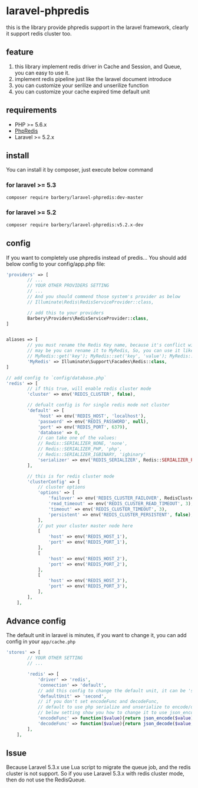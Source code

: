 # laravel-phpredis
this is the library provide phpredis support in the laravel framework, clearly it support redis cluster too.

## feature
1. this library implement redis driver in Cache and Session, and Queue, you can easy to use it.
2. implement redis pipeline just like the laravel document introduce
3. you can customize your serilize and unserilize function
4. you can customize your cache expired time default unit

## requirements
* PHP >= 5.6.x
* [PhpRedis](https://github.com/phpredis/phpredis)
* Laravel >= 5.2.x

## install
You can install it by composer, just execute below command

### for laravel >= 5.3
```bash
composer require barbery/laravel-phpredis:dev-master
```

### for laravel >= 5.2
```bash
composer require barbery/laravel-phpredis:v5.2.x-dev
```

## config
If you want to completely use phpredis instead of predis... You should add below config to your config/app.php file:
```php
'providers' => [
        // ...
        // YOUR OTHER PROVIDERS SETTING
        // ...
        // And you should commend those system's provider as below
        // Illuminate\Redis\RedisServiceProvider::class,

        // add this to your providers
        Barbery\Providers\RedisServiceProvider::class,
]


aliases => [
        // you must rename the Redis Key name, because it's conflict with the \Redis class provide by phpredis
        // may be you can rename it to MyRedis, So, you can use it like that:
        // MyRedis::get('key'); MyRedis::set('key', 'value'); MyRedis::pipeline(function($pipe){YOUR_CODE});
        'MyRedis' => Illuminate\Support\Facades\Redis::class,
]
```



```php
// add config to `config/database.php`
'redis' => [
        // if this true, will enable redis cluster mode
        'cluster' => env('REDIS_CLUSTER', false),

        // defualt config is for single redis mode not cluster
        'default' => [
            'host' => env('REDIS_HOST', 'localhost'),
            'password' => env('REDIS_PASSWORD', null),
            'port' => env('REDIS_PORT', 6379),
            'database' => 0,
            // can take one of the values: 
            // Redis::SERIALIZER_NONE, 'none', 
            // Redis::SERIALIZER_PHP, 'php', 
            // Redis::SERIALIZER_IGBINARY, 'igbinary'
            'serializer' => env('REDIS_SERIALIZER', Redis::SERIALIZER_PHP),
        ],

        // this is for redis cluster mode
        'clusterConfig' => [
            // cluster options
            'options' => [
                'failover' => env('REDIS_CLUSTER_FAILOVER', RedisCluster::FAILOVER_ERROR),
                'read_timeout' => env('REDIS_CLUSTER_READ_TIMEOUT', 3),
                'timeout' => env('REDIS_CLUSTER_TIMEOUT', 3),
                'persistent' => env('REDIS_CLUSTER_PERSISTENT', false),
            ],
            // put your cluster master node here
            [
                'host' => env('REDIS_HOST_1'),
                'port' => env('REDIS_PORT_1'),
            ],
            [
                'host' => env('REDIS_HOST_2'),
                'port' => env('REDIS_PORT_2'),
            ],
            [
                'host' => env('REDIS_HOST_3'),
                'port' => env('REDIS_PORT_3'),
            ],
        ],
    ],

```


## Advance config
The default unit in laravel is minutes, if you want to change it, you can add config in your `app/cache.php`
```php
'stores' => [
        // YOUR OTHER SETTING
        // ...

        'redis' => [
            'driver' => 'redis',
            'connection' => 'default',
            // add this config to change the default unit, it can be 'second','minute','hour'
            'defaultUnit' => 'second',
            // if you don't set encodeFunc and decodeFunc,
            // default to use php serialize and unserialize to encode/decode value
            // below setting show you how to change it to use json_encode/json_decode to encode/decode value
            'encodeFunc' => function($value){return json_encode($value);},
            'decodeFunc' => function($value){return json_decode($value, true);},
        ],
    ],
```


## Issue
Because Laravel 5.3.x use Lua script to migrate the queue job, and the redis cluster is not support.
So if you use Laravel 5.3.x with redis cluster mode, then do not use the RedisQueue.
